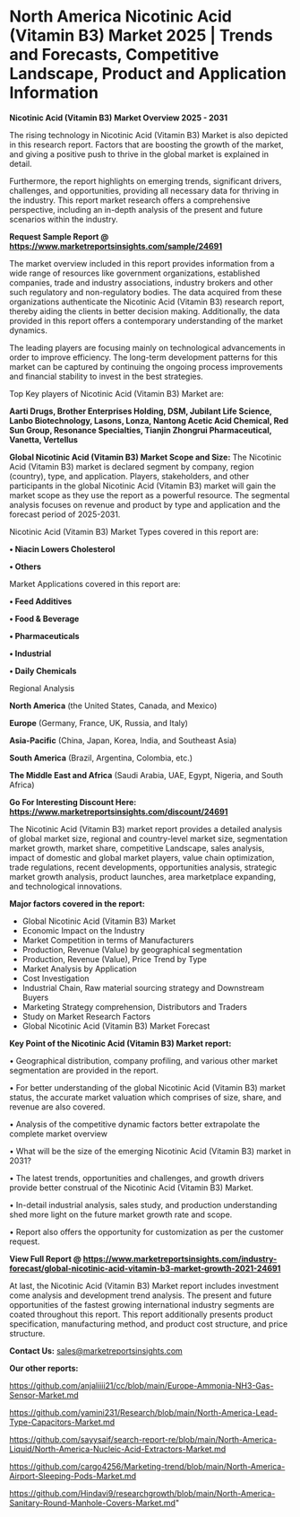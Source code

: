 # North America Nicotinic Acid (Vitamin B3) Market 2025 | Trends and Forecasts, Competitive Landscape, Product and Application Information

<Strong> Nicotinic Acid (Vitamin B3) Market Overview 2025 - 2031</strong>

The rising technology in Nicotinic Acid (Vitamin B3) Market is also depicted in this research report. Factors that are boosting the growth of the market, and giving a positive push to thrive in the global market is explained in detail.

Furthermore, the report highlights on emerging trends, significant drivers, challenges, and opportunities, providing all necessary data for thriving in the industry. This report market research offers a comprehensive perspective, including an in-depth analysis of the present and future scenarios within the industry.

<strong>Request Sample Report @ <a href=https://www.marketreportsinsights.com/sample/24691>https://www.marketreportsinsights.com/sample/24691</a></strong>

The market overview included in this report provides information from a wide range of resources like government organizations, established companies, trade and industry associations, industry brokers and other such regulatory and non-regulatory bodies. The data acquired from these organizations authenticate the Nicotinic Acid (Vitamin B3) research report, thereby aiding the clients in better decision making. Additionally, the data provided in this report offers a contemporary understanding of the market dynamics.

The leading players are focusing mainly on technological advancements in order to improve efficiency. The long-term development patterns for this market can be captured by continuing the ongoing process improvements and financial stability to invest in the best strategies.

Top Key players of Nicotinic Acid (Vitamin B3) Market are:

<strong>Aarti Drugs, Brother Enterprises Holding, DSM, Jubilant Life Science, Lanbo Biotechnology, Lasons, Lonza, Nantong Acetic Acid Chemical, Red Sun Group, Resonance Specialties, Tianjin Zhongrui Pharmaceutical, Vanetta, Vertellus</strong>

<strong><b>Global Nicotinic Acid (Vitamin B3) Market Scope and Size:</b></strong>
The Nicotinic Acid (Vitamin B3) market is declared segment by company, region (country), type, and application. Players, stakeholders, and other participants in the global Nicotinic Acid (Vitamin B3) market will gain the market scope as they use the report as a powerful resource. The segmental analysis focuses on revenue and product by type and application and the forecast period of 2025-2031.

Nicotinic Acid (Vitamin B3) Market Types covered in this report are:

<strong>• Niacin Lowers Cholesterol

• Others</strong>

Market Applications covered in this report are:

<strong>• Feed Additives

• Food & Beverage

• Pharmaceuticals

• Industrial

• Daily Chemicals</strong> 

Regional Analysis

<strong>North America</strong> (the United States, Canada, and Mexico)

<strong>Europe</strong> (Germany, France, UK, Russia, and Italy)

<strong>Asia-Pacific</strong> (China, Japan, Korea, India, and Southeast Asia)

<strong>South America</strong> (Brazil, Argentina, Colombia, etc.)

<strong>The Middle East and Africa</strong> (Saudi Arabia, UAE, Egypt, Nigeria, and South Africa)

<strong>Go For Interesting Discount Here: <a href=https://www.marketreportsinsights.com/discount/24691>https://www.marketreportsinsights.com/discount/24691</a></strong>

The Nicotinic Acid (Vitamin B3) market report provides a detailed analysis of global market size, regional and country-level market size, segmentation market growth, market share, competitive Landscape, sales analysis, impact of domestic and global market players, value chain optimization, trade regulations, recent developments, opportunities analysis, strategic market growth analysis, product launches, area marketplace expanding, and technological innovations.

<strong><b>Major factors covered in the report:</b></strong>
<ul>
  <li>Global Nicotinic Acid (Vitamin B3) Market </li>
  <li>Economic Impact on the Industry</li>
  <li>Market Competition in terms of Manufacturers</li>
  <li>Production, Revenue (Value) by geographical segmentation</li>
  <li>Production, Revenue (Value), Price Trend by Type</li>
  <li>Market Analysis by Application</li>
  <li>Cost Investigation</li>
  <li>Industrial Chain, Raw material sourcing strategy and Downstream Buyers</li>
  <li>Marketing Strategy comprehension, Distributors and Traders</li>
  <li>Study on Market Research Factors</li>
  <li>Global Nicotinic Acid (Vitamin B3) Market Forecast</li>
</ul>

<strong><b>Key Point of the Nicotinic Acid (Vitamin B3) Market report:</b></strong>

• Geographical distribution, company profiling, and various other market segmentation are provided in the report.

• For better understanding of the global Nicotinic Acid (Vitamin B3) market status, the accurate market valuation which comprises of size, share, and revenue are also covered.

• Analysis of the competitive dynamic factors better extrapolate the complete market overview

• What will be the size of the emerging Nicotinic Acid (Vitamin B3) market in 2031?

• The latest trends, opportunities and challenges, and growth drivers provide better construal of the Nicotinic Acid (Vitamin B3) Market.

• In-detail industrial analysis, sales study, and production understanding shed more light on the future market growth rate and scope.

• Report also offers the opportunity for customization as per the customer request.

<strong><b>View Full Report @ <a href=https://www.marketreportsinsights.com/industry-forecast/global-nicotinic-acid-vitamin-b3-market-growth-2021-24691>https://www.marketreportsinsights.com/industry-forecast/global-nicotinic-acid-vitamin-b3-market-growth-2021-24691</a></b></strong>


At last, the Nicotinic Acid (Vitamin B3) Market report includes investment come analysis and development trend analysis. The present and future opportunities of the fastest growing international industry segments are coated throughout this report. This report additionally presents product specification, manufacturing method, and product cost structure, and price structure.

<strong>Contact Us:</strong>
sales@marketreportsinsights.com

<strong>Our other reports:</strong>

<a href=https://github.com/anjaliiii21/cc/blob/main/Europe-Ammonia-NH3-Gas-Sensor-Market.md>https://github.com/anjaliiii21/cc/blob/main/Europe-Ammonia-NH3-Gas-Sensor-Market.md</a>

<a href=https://github.com/yamini231/Research/blob/main/North-America-Lead-Type-Capacitors-Market.md>https://github.com/yamini231/Research/blob/main/North-America-Lead-Type-Capacitors-Market.md</a>

<a href=https://github.com/sayysaif/search-report-re/blob/main/North-America-Liquid/North-America-Nucleic-Acid-Extractors-Market.md>https://github.com/sayysaif/search-report-re/blob/main/North-America-Liquid/North-America-Nucleic-Acid-Extractors-Market.md</a>

<a href=https://github.com/cargo4256/Marketing-trend/blob/main/North-America-Airport-Sleeping-Pods-Market.md>https://github.com/cargo4256/Marketing-trend/blob/main/North-America-Airport-Sleeping-Pods-Market.md</a>

<a href=https://github.com/Hindavi9/researchgrowth/blob/main/North-America-Sanitary-Round-Manhole-Covers-Market.md>https://github.com/Hindavi9/researchgrowth/blob/main/North-America-Sanitary-Round-Manhole-Covers-Market.md</a>"
